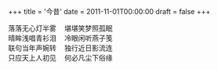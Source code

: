 +++
title = '今昔'
date = 2011-11-01T00:00:00
draft = false
+++

<div class="poem">
<pre>
落落无心灯半雾  堪堪笑梦照孤眠
晴眸浅唱青衫泪  冷眼闲听燕子笺
联句当年声婉转  独行近日影流连
只应天上人初见  何必凡尘下俗缘
</pre>
</div>
